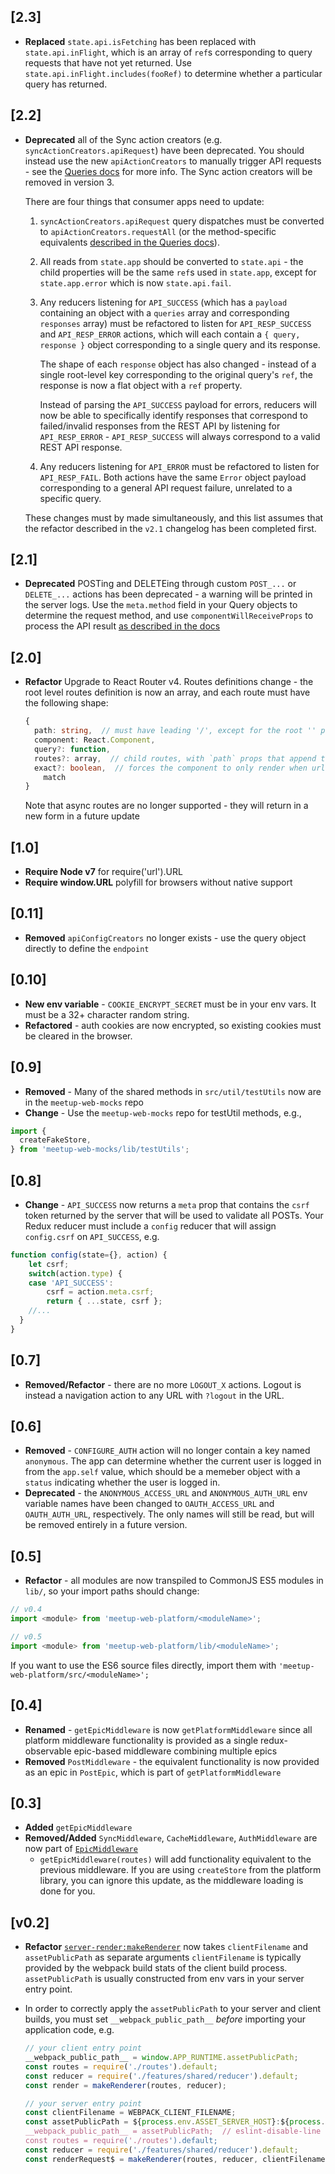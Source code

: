 ## [2.3]

- **Replaced** `state.api.isFetching` has been replaced with
  `state.api.inFlight`, which is an array of `ref`s corresponding to query
  requests that have not yet returned. Use `state.api.inFlight.includes(fooRef)`
  to determine whether a particular query has returned.

## [2.2]

- **Deprecated** all of the Sync action creators (e.g. `syncActionCreators.apiRequest`)
  have been deprecated. You should instead use the new `apiActionCreators` to
  manually trigger API requests - see the [Queries docs](./docs/Queries.md#usage)
  for more info. The Sync action creators will be removed in version 3.

  There are four things that consumer apps need to update:

  1. `syncActionCreators.apiRequest` query dispatches must be converted to
     `apiActionCreators.requestAll` (or the method-specific equivalents
     [described in the Queries
     docs](https://github.com/meetup/meetup-web-platform/blob/30a220c9a5cb3b9339c4fbccd6e9ff1efbf5a49a/docs/Queries.md#action-creation)).
  
  2. All reads from `state.app` should be converted to `state.api` - the child
     properties will be the same `ref`s used in `state.app`, except for
     `state.app.error` which is now `state.api.fail`.
  
  3. Any reducers listening for `API_SUCCESS` (which has a `payload` containing
     an object with a `queries` array and corresponding `responses` array) must
     be refactored to listen for `API_RESP_SUCCESS` and `API_RESP_ERROR`
     actions, which will each contain a `{ query, response }` object
     corresponding to a single query and its response.
     
     The shape of each `response` object has also changed - instead of a single
     root-level key corresponding to the original query's `ref`, the response
     is now a flat object with a `ref` property.
     
     Instead of parsing the `API_SUCCESS` payload for errors, reducers will now
     be able to specifically identify responses that correspond to
     failed/invalid responses from the REST API by listening for
     `API_RESP_ERROR` - `API_RESP_SUCCESS` will always correspond to a valid
     REST API response.
     
  4. Any reducers listening for `API_ERROR` must be refactored to listen for
     `API_RESP_FAIL`. Both actions have the same `Error` object payload
     corresponding to a general API request failure, unrelated to a specific
     query.
  
  These changes must by made simultaneously, and this list assumes that the
  refactor described in the `v2.1` changelog has been completed first.

## [2.1]

- **Deprecated** POSTing and DELETEing through custom `POST_...` or `DELETE_...`
  actions has been deprecated - a warning will be printed in the server logs.
  Use the `meta.method` field in your Query objects to determine the request
  method, and use `componentWillReceiveProps` to process the API result [as
  described in the
  docs](https://github.com/meetup/meetup-web-platform/blob/master/docs/Queries.md#recipes)

## [2.0]

- **Refactor** Upgrade to React Router v4. Routes definitions change - the root
  level routes definition is now an array, and each route must have the following
  shape:

  ```ts
  {
    path: string,  // must have leading '/', except for the root '' path
    component: React.Component,
    query?: function,
    routes?: array,  // child routes, with `path` props that append to the parent
    exact?: boolean,  // forces the component to only render when url is exact
      match
  }
  ```

  Note that async routes are no longer supported - they will return in a new form
  in a future update

## [1.0]

- **Require Node v7** for require('url').URL
- **Require window.URL** polyfill for browsers without native support

## [0.11]

- **Removed** `apiConfigCreators` no longer exists - use the query object
directly to define the `endpoint`

## [0.10]

- **New env variable** - `COOKIE_ENCRYPT_SECRET` must be in your env vars. It
must be a 32+ character random string.
- **Refactored** - auth cookies are now encrypted, so existing cookies must be
cleared in the browser.

## [0.9]

- **Removed** - Many of the shared methods in `src/util/testUtils`
now are in the `meetup-web-mocks` repo
- **Change** - Use the `meetup-web-mocks` repo for testUtil methods,
e.g.,

```js
import {
  createFakeStore,
} from 'meetup-web-mocks/lib/testUtils';
```

## [0.8]

- **Change** - `API_SUCCESS` now returns a `meta` prop that contains the `csrf`
token returned by the server that will be used to validate all POSTs. Your
Redux reducer must include a `config` reducer that will assign `config.csrf`
on `API_SUCCESS`, e.g.

```js
function config(state={}, action) {
	let csrf;
	switch(action.type) {
	case 'API_SUCCESS':
		csrf = action.meta.csrf;
		return { ...state, csrf };
	//...
  }
}
```

## [0.7]

- **Removed/Refactor** - there are no more `LOGOUT_X` actions. Logout is instead
a navigation action to any URL with `?logout` in the URL.

## [0.6]

- **Removed** - `CONFIGURE_AUTH` action will no longer contain a key named
`anonymous`. The app can determine whether the current user is logged in from
the `app.self` value, which should be a memeber object with a `status`
indicating whether the user is logged in.
- **Deprecated** - the `ANONYMOUS_ACCESS_URL` and `ANONYMOUS_AUTH_URL` env
variable names have been changed to `OAUTH_ACCESS_URL` and `OAUTH_AUTH_URL`,
respectively. The only names will still be read, but will be removed entirely
in a future version.

## [0.5]

- **Refactor** - all modules are now transpiled to CommonJS ES5 modules in
`lib/`, so your import paths should change:

```js
// v0.4
import <module> from 'meetup-web-platform/<moduleName>';

// v0.5
import <module> from 'meetup-web-platform/lib/<moduleName>';
```

If you want to use the ES6 source files directly, import them with
`'meetup-web-platform/src/<moduleName>';`

## [0.4]

- **Renamed** - `getEpicMiddleware` is now `getPlatformMiddleware` since all
platform middleware functionality is provided as a single redux-observable
epic-based middleware combining multiple epics
- **Removed** `PostMiddleware` - the equivalent functionality is now provided
as an epic in `PostEpic`, which is part of `getPlatformMiddleware`

## [0.3]

- **Added** `getEpicMiddleware`
- **Removed/Added** `SyncMiddleware`, `CacheMiddleware`, `AuthMiddleware` are now
part of [`EpicMiddleware`](middleware/epic.js)
	- `getEpicMiddleware(routes)` will add functionality equivalent to the
	previous middleware. If you are using `createStore` from the platform library,
	you can ignore this update, as the middleware loading is done for you.

## [v0.2]

- **Refactor** [`server-render:makeRenderer`](renderers/server-render.jsx#L123)
now takes `clientFilename` and `assetPublicPath` as separate arguments
`clientFilename` is typically provided by the webpack build stats of the
client build process. `assetPublicPath` is usually constructed from env vars
in your server entry point.
- In order to correctly apply the `assetPublicPath` to your server and client
builds, you must set `__webpack_public_path__` _before_ importing your
application code, e.g.

	```js
	// your client entry point
	__webpack_public_path__ = window.APP_RUNTIME.assetPublicPath;
	const routes = require('./routes').default;
	const reducer = require('./features/shared/reducer').default;
	const render = makeRenderer(routes, reducer);

	// your server entry point
	const clientFilename = WEBPACK_CLIENT_FILENAME;
	const assetPublicPath = ${process.env.ASSET_SERVER_HOST}:${process.env.ASSET_SERVER_PORT}/`;
	__webpack_public_path__ = assetPublicPath;  // eslint-disable-line no-undef
	const routes = require('./routes').default;
	const reducer = require('./features/shared/reducer').default;
	const renderRequest$ = makeRenderer(routes, reducer, clientFilename, assetPublicPath);
	```
